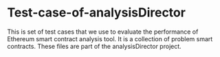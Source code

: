 # Test-case-of-analysisDirector
This is set of test cases that we use to evaluate the performance of Ethereum smart contract analysis tool. It is a collection of problem smart contracts. These files are part of the analysisDirector project.
